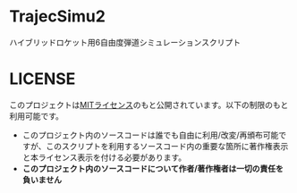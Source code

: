# TrajecSimu2
ハイブリッドロケット用6自由度弾道シミュレーションスクリプト  

# LICENSE
このプロジェクトは[MITライセンス](https://github.com/PLANET-Q/TrajecSimu2/blob/master/LICENSE)のもと公開されています。以下の制限のもと利用可能です。
- このプロジェクト内のソースコードは誰でも自由に利用/改変/再頒布可能ですが、このスクリプトを利用するソースコード内の重要な箇所に著作権表示と本ライセンス表示を付ける必要があります。  
- **このプロジェクト内のソースコードについて作者/著作権者は一切の責任を負いません**